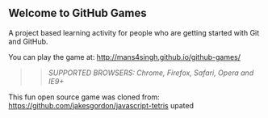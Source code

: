 ## Welcome to GitHub Games

A project based learning activity for people who are getting started with Git and GitHub.

You can play the game at: http://mans4singh.github.io/github-games/

>> _*SUPPORTED BROWSERS*: Chrome, Firefox, Safari, Opera and IE9+_

This fun open source game was cloned from: https://github.com/jakesgordon/javascript-tetris
upated
